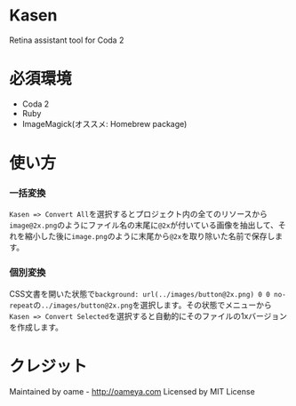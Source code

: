 # Kasen

Retina assistant tool for Coda 2

# 必須環境

* Coda 2
* Ruby
* ImageMagick(オススメ: Homebrew package)

# 使い方

### 一括変換
`Kasen => Convert All`を選択するとプロジェクト内の全てのリソースから`image@2x.png`のようにファイル名の末尾に`@2x`が付いている画像を抽出して、それを縮小した後に`image.png`のように末尾から`@2x`を取り除いた名前で保存します。

### 個別変換

CSS文書を開いた状態で`background: url(../images/button@2x.png) 0 0 no-repeat`の`../images/button@2x.png`を選択します。その状態でメニューから`Kasen => Convert Selected`を選択すると自動的にそのファイルの1xバージョンを作成します。

# クレジット

Maintained by oame - http://oameya.com
Licensed by MIT License